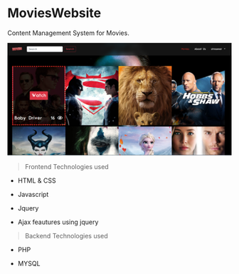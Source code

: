 # MoviesWebsite

Content Management System for Movies.

![Screenshot](Untitled.png)

>Frontend Technologies used

- HTML & CSS

- Javascript

- Jquery 

- Ajax feautures using jquery

>Backend Technologies used

- PHP

- MYSQL

